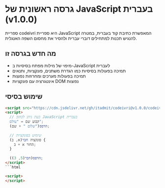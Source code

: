 # גרסה ראשונית של JavaScript בעברית (v1.0.0)

ספריית codeivri היא ספריית JavaScript המאפשרת כתיבת קוד בעברית, במטרה להנגיש תכנות למתחילים דוברי עברית ולהסיר את מחסום השפה האנגלית.

## מה חדש בגרסה זו
- מיפוי של מילות מפתח בסיסיות ב-JavaScript לעברית
- תמיכה בפעולות בסיסיות כמו הגדרת משתנים, פונקציות, ותנאים
- תמיכה בפעולות מערכים ומחרוזות נפוצות
- אינטגרציה עם פונקציות DOM נפוצות

## שימוש בסיסי
```html
<script src="https://cdn.jsdelivr.net/gh/itadmit/codeivri@v1.0.0/codeivri.js"></script>
<script>
  // כעת ניתן לכתוב JavaScript בעברית
  קבוע שם = "עולם";
  הדפס("שלום " + שם);
  
  // שימוש בפונקציות
  פונקציה חבר(א, ב) {
    החזר א + ב;
  }
  
  הדפס(חבר(5, 3));
</script>
```html

<script>
</script>

